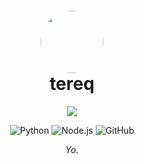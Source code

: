 <h1 align="center">
  <img src="https://cdn.discordapp.com/avatars/YOUR_DISCORD_ID/YOUR_AVATAR_HASH.png?size=128" width="100" style="border-radius: 50%;" />
  <br />
  tereq
</h1>

<p align="center">
  <!-- Real-time Discord presence -->
  <img src="https://lanyard.cnrad.dev/api/342882271675678741?theme=dark&borderRadius=25px&idleMessage=Offline" />
</p>

<p align="center">
  <!-- Your badges -->
  <img alt="Python" src="https://img.shields.io/badge/Python-3670A0?style=for-the-badge&logo=python&logoColor=ffdd54" />
  <img alt="Node.js" src="https://img.shields.io/badge/Node.js-339933?style=for-the-badge&logo=nodedotjs&logoColor=white" />
  <img alt="GitHub" src="https://img.shields.io/badge/GitHub-181717?style=for-the-badge&logo=github&logoColor=white" />
</p>

<p align="center">
  <!-- Manually add your Discord bio here -->
  <em>Yo.</em>
</p>

